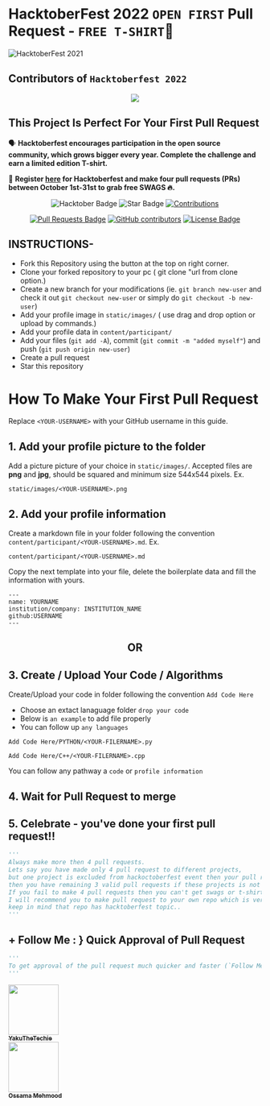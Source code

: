 # HacktoberFest 2022 `OPEN FIRST` Pull Request - `FREE T-SHIRT`🎉
![HacktoberFest 2021](https://github.com/ossamamehmood/Hacktoberfest2022/raw/main/.github/logo.png)


## Contributors of `Hacktoberfest 2022`

<div align="center">

<a href="https://github.com/ossamamehmood/Hacktoberfest2022/graphs/contributors">
  <img src="https://contrib.rocks/image?repo=ossamamehmood/Hacktoberfest2022" />
</a>
  
  </div>

## This Project Is Perfect For Your First Pull Request

🗣 **Hacktoberfest encourages participation in the open source community, which grows bigger every year. Complete the challenge and earn a limited edition T-shirt.**

📢 **Register [here](https://hacktoberfest.digitalocean.com) for Hacktoberfest and make four pull requests (PRs) between October 1st-31st to grab free SWAGS 🔥.**

<div align="center">

<img src="https://img.shields.io/badge/hacktoberfest-2022-blueviolet" alt="Hacktober Badge"/>
 <img src="https://img.shields.io/static/v1?label=%F0%9F%8C%9F&message=If%20Useful&style=style=flat&color=BC4E99" alt="Star Badge"/>
 <a href="https://github.com/ossamamehmood" ><img src="https://img.shields.io/badge/Contributions-welcome-violet.svg?style=flat&logo=git" alt="Contributions" /></a>

<a href="https://github.com/ossamamehmood/hacktoberfest2022/pulls"><img src="https://img.shields.io/github/issues-pr/ossamamehmood/hacktoberfest2022" alt="Pull Requests Badge"/></a>
<a href="https://github.com/ossamamehmood/hacktoberfest2022/graphs/contributors"><img alt="GitHub contributors" src="https://img.shields.io/github/contributors/ossamamehmood/hacktoberfest2022?color=2b9348"></a>
<a href="https://github.com/Sagar-Timalsena" />
<a href="https://github.com/ossamamehmood/hacktoberfest2022/blob/master/LICENSE"><img src="https://img.shields.io/github/license/ossamamehmood/hacktoberfest2022?color=2b9348" alt="License Badge"/></a>

</div>

## INSTRUCTIONS-

- Fork this Repository using the button at the top on right corner.
- Clone your forked repository to your pc ( git clone "url from clone option.)
- Create a new branch for your modifications (ie. `git branch new-user` and check it out `git checkout new-user` or simply do `git checkout -b new-user`)
- Add your profile image in `static/images/` ( use drag and drop option or upload by commands.)
- Add your profile data in `content/participant/`
- Add your files (`git add -A`), commit (`git commit -m "added myself"`) and push (`git push origin new-user`)
- Create a pull request
- Star this repository

# How To Make Your First Pull Request

Replace `<YOUR-USERNAME>` with your GitHub username in this guide.

## 1. Add your profile picture to the folder

Add a picture picture of your choice in `static/images/`. Accepted files are **png** and **jpg**, should be squared and minimum size 544x544 pixels. Ex.

```
static/images/<YOUR-USERNAME>.png
```


## 2. Add your profile information

Create a markdown file in your folder following the convention `content/participant/<YOUR-USERNAME>.md`. Ex.

```
content/participant/<YOUR-USERNAME>.md
```

Copy the next template into your file, delete the boilerplate data and fill the information with yours.

```
---
name: YOURNAME
institution/company: INSTITUTION_NAME
github:USERNAME
---
```

<div align="center">
<h2> OR </h2>
</div>

## 3. Create / Upload Your Code / Algorithms

Create/Upload your code in folder following the convention `Add Code Here`
- Choose an extact lanaguage folder `drop your code`
- Below is `an example` to add file properly
- You can follow up `any languages`
```
Add Code Here/PYTHON/<YOUR-FILERNAME>.py
```
```
Add Code Here/C++/<YOUR-FILERNAME>.cpp
```
You can follow any pathway a `code` or `profile information`

## 4. Wait for Pull Request to merge

## 5. Celebrate - you've done your first pull request!!

```py
'''
Always make more then 4 pull requests.
Lets say you have made only 4 pull request to different projects,
but one project is excluded from hackoctoberfest event then your pull request will not be counted and 
then you have remaining 3 valid pull requests if these projects is not excluded.
If you fail to make 4 pull requests then you can't get swags or t-shirts.
I will recommend you to make pull request to your own repo which is very very safest side for you..
keep in mind that repo has hacktoberfest topic..
'''
```

## + Follow Me : } Quick Approval of Pull Request

```py
'''
To get approval of the pull request much quicker and faster (`Follow Me`)🚀
'''
```
<tr><td align="center"><a href="https://github.com/yakumwamba"><kbd><img src="https://avatars3.githubusercontent.com/yakumwamba?size=100" width="100px;" alt=""/></kbd><br /><sub><b>YakuTheTechie</b></sub></a><br /></td>

</tr>

<tr><td align="center"><a href="https://github.com/ossamamehmood"><kbd><img src="https://avatars3.githubusercontent.com/ossamamehmood?size=100" width="100px;" alt=""/></kbd><br /><sub><b>Ossama Mehmood</b></sub></a><br /></td>

</tr>

